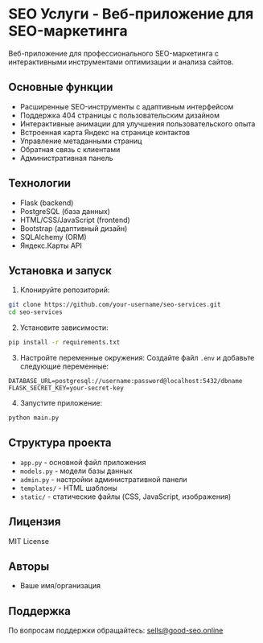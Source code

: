 # SEO Услуги - Веб-приложение для SEO-маркетинга

Веб-приложение для профессионального SEO-маркетинга с интерактивными инструментами оптимизации и анализа сайтов.

## Основные функции

- Расширенные SEO-инструменты с адаптивным интерфейсом
- Поддержка 404 страницы с пользовательским дизайном
- Интерактивные анимации для улучшения пользовательского опыта
- Встроенная карта Яндекс на странице контактов
- Управление метаданными страниц
- Обратная связь с клиентами
- Административная панель

## Технологии

- Flask (backend)
- PostgreSQL (база данных)
- HTML/CSS/JavaScript (frontend)
- Bootstrap (адаптивный дизайн)
- SQLAlchemy (ORM)
- Яндекс.Карты API

## Установка и запуск

1. Клонируйте репозиторий:
```bash
git clone https://github.com/your-username/seo-services.git
cd seo-services
```

2. Установите зависимости:
```bash
pip install -r requirements.txt
```

3. Настройте переменные окружения:
Создайте файл `.env` и добавьте следующие переменные:
```
DATABASE_URL=postgresql://username:password@localhost:5432/dbname
FLASK_SECRET_KEY=your-secret-key
```

4. Запустите приложение:
```bash
python main.py
```

## Структура проекта

- `app.py` - основной файл приложения
- `models.py` - модели базы данных
- `admin.py` - настройки административной панели
- `templates/` - HTML шаблоны
- `static/` - статические файлы (CSS, JavaScript, изображения)

## Лицензия

MIT License

## Авторы

- Ваше имя/организация

## Поддержка

По вопросам поддержки обращайтесь: sells@good-seo.online
